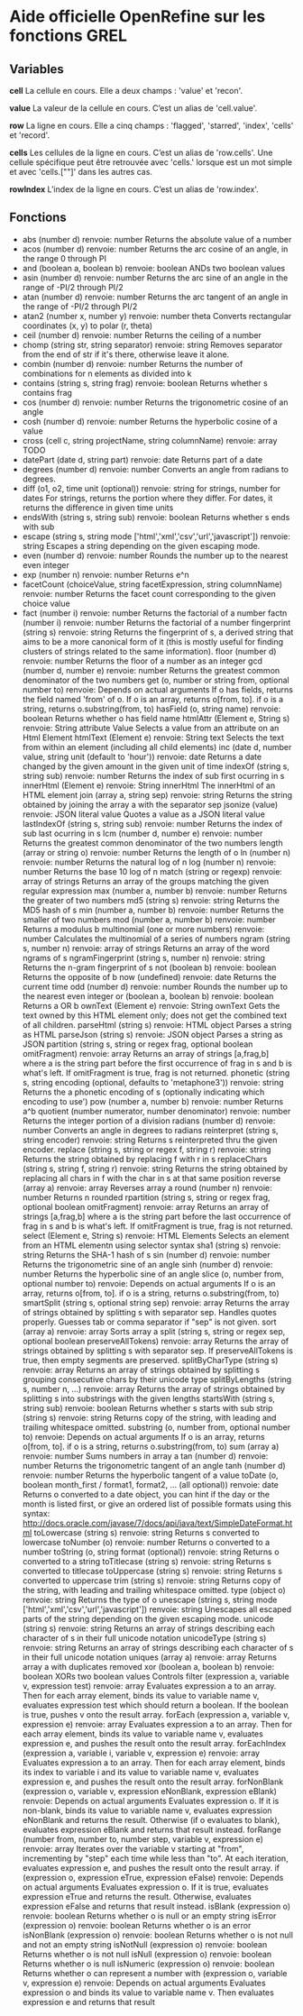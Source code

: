 # Aide officielle OpenRefine sur les fonctions GREL

## Variables
**cell**	La cellule en cours. Elle a deux champs : 'value' et 'recon'.

**value**	La valeur de la cellule en cours. C’est un alias de 'cell.value'.

**row**	La ligne en cours. Elle a cinq champs : 'flagged', 'starred', 'index', 'cells' et 'record'.

**cells**	Les cellules de la ligne en cours. C’est un alias de 'row.cells'. Une cellule spécifique peut être retrouvée avec 'cells.<nom de la colonne>' lorsque <nom de la colonne > est un mot simple et avec 'cells.["<nom de la colonne>"]' dans les autres cas.

**rowIndex**	L’index de la ligne en cours. C’est un alias de 'row.index'.

## Fonctions
* abs	(number d)
	renvoie: number
	Returns the absolute value of a number
* acos	(number d)
	renvoie: number
	Returns the arc cosine of an angle, in the range 0 through PI
* and	(boolean a, boolean b)
	renvoie: boolean
	ANDs two boolean values
* asin	(number d)
	renvoie: number
	Returns the arc sine of an angle in the range of -PI/2 through PI/2
* atan	(number d)
	renvoie: number
	Returns the arc tangent of an angle in the range of -PI/2 through PI/2
* atan2	(number x, number y)
	renvoie: number theta
	Converts rectangular coordinates (x, y) to polar (r, theta)
* ceil	(number d)
	renvoie: number
	Returns the ceiling of a number
* chomp	(string str, string separator)
	renvoie: string
	Removes separator from the end of str if it's there, otherwise leave it alone.
* combin	(number d)
	renvoie: number
	Returns the number of combinations for n elements as divided into k
* contains	(string s, string frag)
	renvoie: boolean
	Returns whether s contains frag
* cos	(number d)
	renvoie: number
	Returns the trigonometric cosine of an angle
* cosh	(number d)
	renvoie: number
	Returns the hyperbolic cosine of a value
* cross	(cell c, string projectName, string columnName)
	renvoie: array
	TODO
* datePart	(date d, string part)
	renvoie: date
	Returns part of a date
* degrees	(number d)
	renvoie: number
	Converts an angle from radians to degrees.
* diff	(o1, o2, time unit (optional))
	renvoie: string for strings, number for dates
	For strings, returns the portion where they differ. For dates, it returns the difference in given time units
* endsWith	(string s, string sub)
	renvoie: boolean
	Returns whether s ends with sub
* escape	(string s, string mode ['html','xml','csv','url','javascript'])
	renvoie: string
	Escapes a string depending on the given escaping mode.
* even	(number d)
	renvoie: number
	Rounds the number up to the nearest even integer
* exp	(number n)
	renvoie: number
	Returns e^n
* facetCount	(choiceValue, string facetExpression, string columnName)
	renvoie: number
	Returns the facet count corresponding to the given choice value
* fact	(number i)
	renvoie: number
	Returns the factorial of a number
factn	(number i)
	renvoie: number
	Returns the factorial of a number
fingerprint	(string s)
	renvoie: string
	Returns the fingerprint of s, a derived string that aims to be a more canonical form of it (this is mostly useful for finding clusters of strings related to the same information).
floor	(number d)
	renvoie: number
	Returns the floor of a number as an integer
gcd	(number d, number e)
	renvoie: number
	Returns the greatest common denominator of the two numbers
get	(o, number or string from, optional number to)
	renvoie: Depends on actual arguments
	If o has fields, returns the field named 'from' of o. If o is an array, returns o[from, to]. if o is a string, returns o.substring(from, to)
hasField	(o, string name)
	renvoie: boolean
	Returns whether o has field name
htmlAttr	(Element e, String s)
	renvoie: String attribute Value
	Selects a value from an attribute on an Html Element
htmlText	(Element e)
	renvoie: String text
	Selects the text from within an element (including all child elements)
inc	(date d, number value, string unit (default to 'hour'))
	renvoie: date
	Returns a date changed by the given amount in the given unit of time
indexOf	(string s, string sub)
	renvoie: number
	Returns the index of sub first ocurring in s
innerHtml	(Element e)
	renvoie: String innerHtml
	The innerHtml of an HTML element
join	(array a, string sep)
	renvoie: string
	Returns the string obtained by joining the array a with the separator sep
jsonize	(value)
	renvoie: JSON literal value
	Quotes a value as a JSON literal value
lastIndexOf	(string s, string sub)
	renvoie: number
	Returns the index of sub last ocurring in s
lcm	(number d, number e)
	renvoie: number
	Returns the greatest common denominator of the two numbers
length	(array or string o)
	renvoie: number
	Returns the length of o
ln	(number n)
	renvoie: number
	Returns the natural log of n
log	(number n)
	renvoie: number
	Returns the base 10 log of n
match	(string or regexp)
	renvoie: array of strings
	Returns an array of the groups matching the given regular expression
max	(number a, number b)
	renvoie: number
	Returns the greater of two numbers
md5	(string s)
	renvoie: string
	Returns the MD5 hash of s
min	(number a, number b)
	renvoie: number
	Returns the smaller of two numbers
mod	(number a, number b)
	renvoie: number
	Returns a modulus b
multinomial	(one or more numbers)
	renvoie: number
	Calculates the multinomial of a series of numbers
ngram	(string s, number n)
	renvoie: array of strings
	Returns an array of the word ngrams of s
ngramFingerprint	(string s, number n)
	renvoie: string
	Returns the n-gram fingerprint of s
not	(boolean b)
	renvoie: boolean
	Returns the opposite of b
now	(undefined)
	renvoie: date
	Returns the current time
odd	(number d)
	renvoie: number
	Rounds the number up to the nearest even integer
or	(boolean a, boolean b)
	renvoie: boolean
	Returns a OR b
ownText	(Element e)
	renvoie: String ownText
	Gets the text owned by this HTML element only; does not get the combined text of all children.
parseHtml	(string s)
	renvoie: HTML object
	Parses a string as HTML
parseJson	(string s)
	renvoie: JSON object
	Parses a string as JSON
partition	(string s, string or regex frag, optional boolean omitFragment)
	renvoie: array
	Returns an array of strings [a,frag,b] where a is the string part before the first occurrence of frag in s and b is what's left. If omitFragment is true, frag is not returned.
phonetic	(string s, string encoding (optional, defaults to 'metaphone3'))
	renvoie: string
	Returns the a phonetic encoding of s (optionally indicating which encoding to use')
pow	(number a, number b)
	renvoie: number
	Returns a^b
quotient	(number numerator, number denominator)
	renvoie: number
	Returns the integer portion of a division
radians	(number d)
	renvoie: number
	Converts an angle in degrees to radians
reinterpret	(string s, string encoder)
	renvoie: string
	Returns s reinterpreted thru the given encoder.
replace	(string s, string or regex f, string r)
	renvoie: string
	Returns the string obtained by replacing f with r in s
replaceChars	(string s, string f, string r)
	renvoie: string
	Returns the string obtained by replacing all chars in f with the char in s at that same position
reverse	(array a)
	renvoie: array
	Reverses array a
round	(number n)
	renvoie: number
	Returns n rounded
rpartition	(string s, string or regex frag, optional boolean omitFragment)
	renvoie: array
	Returns an array of strings [a,frag,b] where a is the string part before the last occurrence of frag in s and b is what's left. If omitFragment is true, frag is not returned.
select	(Element e, String s)
	renvoie: HTML Elements
	Selects an element from an HTML elementn using selector syntax
sha1	(string s)
	renvoie: string
	Returns the SHA-1 hash of s
sin	(number d)
	renvoie: number
	Returns the trigonometric sine of an angle
sinh	(number d)
	renvoie: number
	Returns the hyperbolic sine of an angle
slice	(o, number from, optional number to)
	renvoie: Depends on actual arguments
	If o is an array, returns o[from, to]. if o is a string, returns o.substring(from, to)
smartSplit	(string s, optional string sep)
	renvoie: array
	Returns the array of strings obtained by splitting s with separator sep. Handles quotes properly. Guesses tab or comma separator if "sep" is not given.
sort	(array a)
	renvoie: array
	Sorts array a
split	(string s, string or regex sep, optional boolean preserveAllTokens)
	renvoie: array
	Returns the array of strings obtained by splitting s with separator sep. If preserveAllTokens is true, then empty segments are preserved.
splitByCharType	(string s)
	renvoie: array
	Returns an array of strings obtained by splitting s grouping consecutive chars by their unicode type
splitByLengths	(string s, number n, ...)
	renvoie: array
	Returns the array of strings obtained by splitting s into substrings with the given lengths
startsWith	(string s, string sub)
	renvoie: boolean
	Returns whether s starts with sub
strip	(string s)
	renvoie: string
	Returns copy of the string, with leading and trailing whitespace omitted.
substring	(o, number from, optional number to)
	renvoie: Depends on actual arguments
	If o is an array, returns o[from, to]. if o is a string, returns o.substring(from, to)
sum	(array a)
	renvoie: number
	Sums numbers in array a
tan	(number d)
	renvoie: number
	Returns the trigonometric tangent of an angle
tanh	(number d)
	renvoie: number
	Returns the hyperbolic tangent of a value
toDate	(o, boolean month_first / format1, format2, ... (all optional))
	renvoie: date
	Returns o converted to a date object, you can hint if the day or the month is listed first, or give an ordered list of possible formats using this syntax: http://docs.oracle.com/javase/7/docs/api/java/text/SimpleDateFormat.html
toLowercase	(string s)
	renvoie: string
	Returns s converted to lowercase
toNumber	(o)
	renvoie: number
	Returns o converted to a number
toString	(o, string format (optional))
	renvoie: string
	Returns o converted to a string
toTitlecase	(string s)
	renvoie: string
	Returns s converted to titlecase
toUppercase	(string s)
	renvoie: string
	Returns s converted to uppercase
trim	(string s)
	renvoie: string
	Returns copy of the string, with leading and trailing whitespace omitted.
type	(object o)
	renvoie: string
	Returns the type of o
unescape	(string s, string mode ['html','xml','csv','url','javascript'])
	renvoie: string
	Unescapes all escaped parts of the string depending on the given escaping mode.
unicode	(string s)
	renvoie: string
	Returns an array of strings describing each character of s in their full unicode notation
unicodeType	(string s)
	renvoie: string
	Returns an array of strings describing each character of s in their full unicode notation
uniques	(array a)
	renvoie: array
	Returns array a with duplicates removed
xor	(boolean a, boolean b)
	renvoie: boolean
	XORs two boolean values
Controls
filter	(expression a, variable v, expression test)
	renvoie: array
	Evaluates expression a to an array. Then for each array element, binds its value to variable name v, evaluates expression test which should return a boolean. If the boolean is true, pushes v onto the result array.
forEach	(expression a, variable v, expression e)
	renvoie: array
	Evaluates expression a to an array. Then for each array element, binds its value to variable name v, evaluates expression e, and pushes the result onto the result array.
forEachIndex	(expression a, variable i, variable v, expression e)
	renvoie: array
	Evaluates expression a to an array. Then for each array element, binds its index to variable i and its value to variable name v, evaluates expression e, and pushes the result onto the result array.
forNonBlank	(expression o, variable v, expression eNonBlank, expression eBlank)
	renvoie: Depends on actual arguments
	Evaluates expression o. If it is non-blank, binds its value to variable name v, evaluates expression eNonBlank and returns the result. Otherwise (if o evaluates to blank), evaluates expression eBlank and returns that result instead.
forRange	(number from, number to, number step, variable v, expression e)
	renvoie: array
	Iterates over the variable v starting at "from", incrementing by "step" each time while less than "to". At each iteration, evaluates expression e, and pushes the result onto the result array.
if	(expression o, expression eTrue, expression eFalse)
	renvoie: Depends on actual arguments
	Evaluates expression o. If it is true, evaluates expression eTrue and returns the result. Otherwise, evaluates expression eFalse and returns that result instead.
isBlank	(expression o)
	renvoie: boolean
	Returns whether o is null or an empty string
isError	(expression o)
	renvoie: boolean
	Returns whether o is an error
isNonBlank	(expression o)
	renvoie: boolean
	Returns whether o is not null and not an empty string
isNotNull	(expression o)
	renvoie: boolean
	Returns whether o is not null
isNull	(expression o)
	renvoie: boolean
	Returns whether o is null
isNumeric	(expression o)
	renvoie: boolean
	Returns whether o can represent a number
with	(expression o, variable v, expression e)
	renvoie: Depends on actual arguments
	Evaluates expression o and binds its value to variable name v. Then evaluates expression e and returns that result

